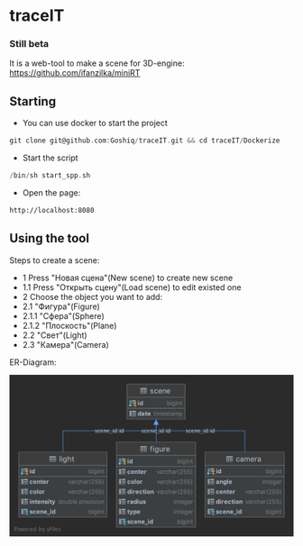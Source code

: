 # traceIT
### Still beta

It is a web-tool to make a scene for 3D-engine: https://github.com/ifanzilka/miniRT

## Starting
- You can use docker to start the project
```C
git clone git@github.com:Goshiq/traceIT.git && cd traceIT/Dockerize
```
- Start the script
```C
/bin/sh start_spp.sh
```
- Open the page:
```html
http://localhost:8080
```

## Using the tool
Steps to create a scene:
- 1 Press "Новая сцена"(New scene) to create new scene
- 1.1 Press "Открыть сцену"(Load scene) to edit existed one
- 2 Choose the object you want to add:
- 2.1 "Фигура"(Figure)
- 2.1.1 "Сфера"(Sphere)
- 2.1.2 "Плоскость"(Plane)
- 2.2 "Свет"(Light)
- 2.3 "Камера"(Camera)

ER-Diagram:

![Class Diagram](https://github.com/Goshiq/traceIT/blob/main/ER-Diagram.png)
